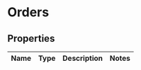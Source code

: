 

# Orders


## Properties

| Name | Type | Description | Notes |
|------------ | ------------- | ------------- | -------------|



